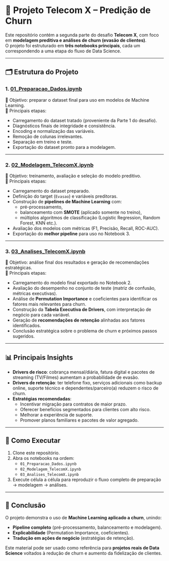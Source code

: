 # 📂 Projeto Telecom X – Predição de Churn

Este repositório contém a segunda parte do desafio **Telecom X**, com foco em **modelagem preditiva e análises de churn (evasão de clientes)**.  
O projeto foi estruturado em **três notebooks principais**, cada um correspondendo a uma etapa do fluxo de Data Science.

---

## 🗂 Estrutura do Projeto

### 1. [01_Preparacao_Dados.ipynb](01_Preparacao_Dados.ipynb)
🔹 Objetivo: preparar o dataset final para uso em modelos de Machine Learning.  
🔹 Principais etapas:
- Carregamento do dataset tratado (proveniente da Parte 1 do desafio).  
- Diagnósticos finais de integridade e consistência.  
- Encoding e normalização das variáveis.  
- Remoção de colunas irrelevantes.  
- Separação em treino e teste.  
- Exportação do dataset pronto para a modelagem.  

---

### 2. [02_Modelagem_TelecomX.ipynb](02_Modelagem_TelecomX.ipynb)
🔹 Objetivo: treinamento, avaliação e seleção do modelo preditivo.  
🔹 Principais etapas:
- Carregamento do dataset preparado.  
- Definição do target (`Evasao`) e variáveis preditoras.  
- Construção de **pipelines de Machine Learning** com:
  - pré-processamento,
  - balanceamento com **SMOTE** (aplicado somente no treino),
  - múltiplos algoritmos de classificação (Logistic Regression, Random Forest, KNN etc.).  
- Avaliação dos modelos com métricas (F1, Precisão, Recall, ROC-AUC).  
- Exportação do **melhor pipeline** para uso no Notebook 3.  

---

### 3. [03_Analises_TelecomX.ipynb](03_Analises_TelecomX.ipynb)
🔹 Objetivo: análise final dos resultados e geração de recomendações estratégicas.  
🔹 Principais etapas:
- Carregamento do modelo final exportado no Notebook 2.  
- Avaliação do desempenho no conjunto de teste (matriz de confusão, métricas executivas).  
- Análise de **Permutation Importance** e coeficientes para identificar os fatores mais relevantes para churn.  
- Construção da **Tabela Executiva de Drivers**, com interpretação de negócio para cada variável.  
- Geração de **recomendações de retenção** alinhadas aos fatores identificados.  
- Conclusão estratégica sobre o problema de churn e próximos passos sugeridos.  

---

## 📊 Principais Insights

- **Drivers de risco**: cobrança mensal/diária, fatura digital e pacotes de streaming (TV/Filmes) aumentam a probabilidade de evasão.  
- **Drivers de retenção**: ter telefone fixo, serviços adicionais como backup online, suporte técnico e dependentes/parceiro(a) reduzem o risco de churn.  
- **Estratégias recomendadas**:
  - Incentivar migração para contratos de maior prazo.  
  - Oferecer benefícios segmentados para clientes com alto risco.  
  - Melhorar a experiência de suporte.  
  - Promover planos familiares e pacotes de valor agregado.  

---

## 🚀 Como Executar
1. Clone este repositório.  
2. Abra os notebooks na ordem:
   - `01_Preparacao_Dados.ipynb`
   - `02_Modelagem_TelecomX.ipynb`
   - `03_Analises_TelecomX.ipynb`
3. Execute célula a célula para reproduzir o fluxo completo de preparação → modelagem → análises.  

---

## 📌 Conclusão
O projeto demonstra o uso de **Machine Learning aplicado a churn**, unindo:
- **Pipeline completo** (pré-processamento, balanceamento e modelagem).  
- **Explicabilidade** (Permutation Importance, coeficientes).  
- **Tradução em ações de negócio** (estratégias de retenção).

Este material pode ser usado como referência para **projetos reais de Data Science** voltados à redução de churn e aumento da fidelização de clientes.
